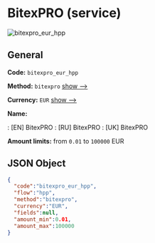 
# BitexPRO (service) 
![bitexpro_eur_hpp](https://static.openfintech.io/payment_methods/bitexpro_eur_hpp/logo.svg?w=400&c=v0.59.26#w200)  

## General 
 
**Code:** `bitexpro_eur_hpp` 
 
**Method:** `bitexpro` 
 [show -->](/payment-methods/bitexpro/) 
 
**Currency:** `EUR` [show -->](/currencies/EUR/) 
 
**Name:** 
 
:	[EN] BitexPRO 
:	[RU] BitexPRO 
:	[UK] BitexPRO 
 
**Amount limits:** from `0.01` to `100000` EUR 

## JSON Object 

```json
{
  "code":"bitexpro_eur_hpp",
  "flow":"hpp",
  "method":"bitexpro",
  "currency":"EUR",
  "fields":null,
  "amount_min":0.01,
  "amount_max":100000
}
```  
